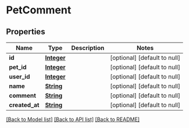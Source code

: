 # PetComment
## Properties

Name | Type | Description | Notes
------------ | ------------- | ------------- | -------------
**id** | [**Integer**](integer.md) |  | [optional] [default to null]
**pet\_id** | [**Integer**](integer.md) |  | [optional] [default to null]
**user\_id** | [**Integer**](integer.md) |  | [optional] [default to null]
**name** | [**String**](string.md) |  | [optional] [default to null]
**comment** | [**String**](string.md) |  | [optional] [default to null]
**created\_at** | [**String**](string.md) |  | [optional] [default to null]

[[Back to Model list]](../README.md#documentation-for-models) [[Back to API list]](../README.md#documentation-for-api-endpoints) [[Back to README]](../README.md)

